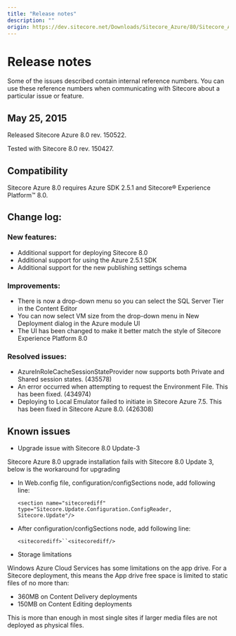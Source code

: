 ```yaml
---
title: "Release notes"
description: ""
origin: https://dev.sitecore.net/Downloads/Sitecore_Azure/80/Sitecore_Azure_80/Release_notes
---
```


# Release notes

Some of the issues described contain internal reference numbers. You can use these reference numbers when communicating with Sitecore about a particular issue or feature.

## May 25, 2015

Released Sitecore Azure 8.0 rev. 150522.

Tested with Sitecore 8.0 rev. 150427.

## Compatibility

Sitecore Azure 8.0 requires Azure SDK 2.5.1 and Sitecore® Experience Platform™ 8.0. 

## Change log:

### New features:

-   Additional support for deploying Sitecore 8.0
-   Additional support for using the Azure 2.5.1 SDK
-   Additional support for the new publishing settings schema

### Improvements:

-   There is now a drop-down menu so you can select the SQL Server Tier in the Content Editor
-   You can now select VM size from the drop-down menu in New Deployment dialog in the Azure module UI
-   The UI has been changed to make it better match the style of Sitecore Experience Platform 8.0

### Resolved issues:

-   AzureInRoleCacheSessionStateProvider now supports both Private and Shared session states. (435578)
-   An error occurred when attempting to request the Environment File. This has been fixed. (434974)
-   Deploying to Local Emulator failed to initiate in Sitecore Azure 7.5. This has been fixed in Sitecore Azure 8.0. (426308)

## Known issues

-   Upgrade issue with Sitecore 8.0 Update-3

Sitecore Azure 8.0 upgrade installation fails with Sitecore 8.0 Update 3, below is the workaround for upgrading

-   In Web.config file, configuration/configSections node, add following line:
    
    `<section name="sitecorediff" type="Sitecore.Update.Configuration.ConfigReader, Sitecore.Update"/>`
    
-   After configuration/configSections node, add following line:
    
    `<sitecorediff>``<sitecorediff/>`
    

-   Storage limitations

Windows Azure Cloud Services has some limitations on the app drive. For a Sitecore deployment, this means the App drive free space is limited to static files of no more than:

-   360MB on Content Delivery deployments
-   150MB on Content Editing deployments

This is more than enough in most single sites if larger media files are not deployed as physical files.